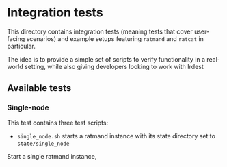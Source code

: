 # Integration tests

This directory contains integration tests (meaning tests that cover
user-facing scenarios) and example setups featuring `ratmand` and
`ratcat` in particular.

The idea is to provide a simple set of scripts to verify functionality
in a real-world setting, while also giving developers looking to work
with Irdest


## Available tests

### Single-node

This test contains three test scripts:

* `single_node.sh` starts a ratmand instance with its state directory set to `state/single_node`

Start a single ratmand instance, 
